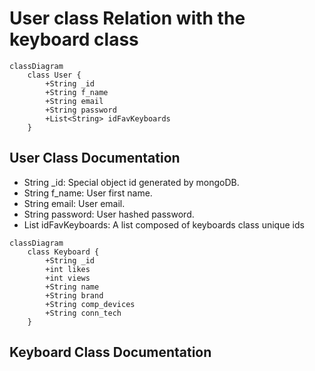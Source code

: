 # User class Relation with the keyboard class
```mermaid
classDiagram
    class User {
        +String _id  
        +String f_name
        +String email
        +String password
        +List<String> idFavKeyboards
    }
```

## User Class Documentation <br/>
* String _id: Special object id generated by mongoDB. <br/>
* String f_name: User first name. <br/>
* String email: User email. <br/>
* String password: User hashed password. <br/>
 * List<String> idFavKeyboards: A list composed of keyboards class unique ids  <br/>

```mermaid
classDiagram
    class Keyboard {
        +String _id  
        +int likes
        +int views
        +String name
        +String brand
        +String comp_devices
        +String conn_tech 
    }
```

## Keyboard Class Documentation <br/>